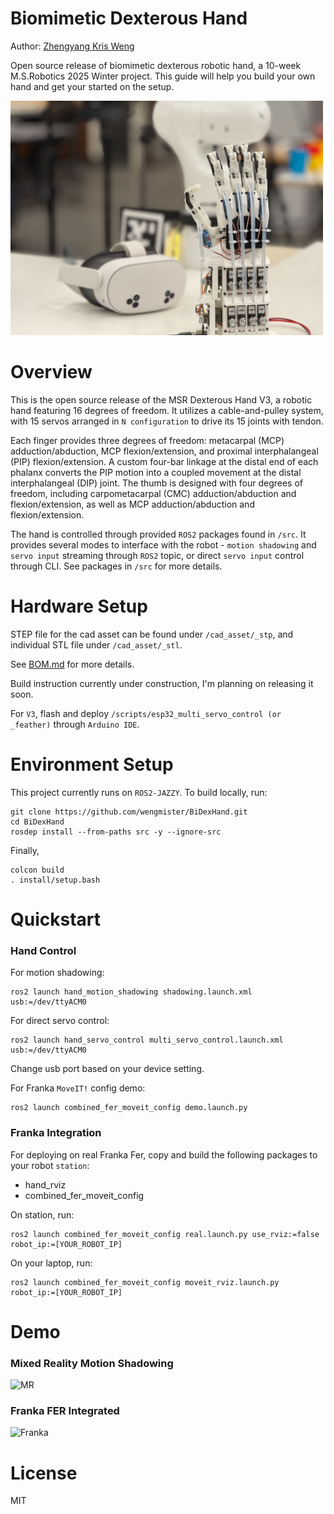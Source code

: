 # Biomimetic Dexterous Hand
Author: [Zhengyang Kris Weng](https://wengmister.github.io/)

Open source release of biomimetic dexterous robotic hand, a 10-week M.S.Robotics 2025 Winter project. This guide will help you build your own hand and get your started on the setup.

<img src="images/preview.jpg" alt="BiDexHand" width="500px">

# Overview

This is the open source release of the MSR Dexterous Hand V3, a robotic hand featuring 16 degrees of freedom. It utilizes a cable-and-pulley system, with 15 servos arranged in `N configuration` to drive its 15 joints with tendon.

Each finger provides three degrees of freedom: metacarpal (MCP) adduction/abduction, MCP flexion/extension, and proximal interphalangeal (PIP) flexion/extension. A custom four-bar linkage at the distal end of each phalanx converts the PIP motion into a coupled movement at the distal interphalangeal (DIP) joint. The thumb is designed with four degrees of freedom, including carpometacarpal (CMC) adduction/abduction and flexion/extension, as well as MCP adduction/abduction and flexion/extension.

The hand is controlled through provided `ROS2` packages found in `/src`. It provides several modes to interface with the robot - `motion shadowing` and `servo input` streaming through `ROS2` topic, or direct `servo input` control through CLI. See packages in `/src` for more details.

# Hardware Setup

STEP file for the cad asset can be found under `/cad_asset/_stp`, and individual STL file under `/cad_asset/_stl`.

See [BOM.md](/BOM.md) for more details.

Build instruction currently under construction, I'm planning on releasing it soon.

For `V3`, flash and deploy `/scripts/esp32_multi_servo_control (or _feather)` through `Arduino IDE`.

# Environment Setup

This project currently runs on `ROS2-JAZZY`. To build locally, run:

    git clone https://github.com/wengmister/BiDexHand.git
    cd BiDexHand
    rosdep install --from-paths src -y --ignore-src

Finally, 

    colcon build
    . install/setup.bash


# Quickstart
### Hand Control

For motion shadowing:

    ros2 launch hand_motion_shadowing shadowing.launch.xml usb:=/dev/ttyACM0

For direct servo control:

    ros2 launch hand_servo_control multi_servo_control.launch.xml usb:=/dev/ttyACM0

Change usb port based on your device setting.

For Franka `MoveIT!` config demo:

    ros2 launch combined_fer_moveit_config demo.launch.py

### Franka Integration

For deploying on real Franka Fer, copy and build the following packages to your robot `station`:
- hand_rviz
- combined_fer_moveit_config

On station, run:

    ros2 launch combined_fer_moveit_config real.launch.py use_rviz:=false robot_ip:=[YOUR_ROBOT_IP]

On your laptop, run:

    ros2 launch combined_fer_moveit_config moveit_rviz.launch.py robot_ip:=[YOUR_ROBOT_IP]


# Demo

### Mixed Reality Motion Shadowing      
<img src="images/vr_control_exp.gif" alt="MR" width="500px">

### Franka FER Integrated    
<img src="images/franka_integration.gif" alt="Franka" width="500px">

# License
MIT